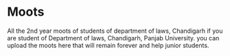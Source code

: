 # Moots
All the 2nd year moots of students of department of laws, Chandigarh 
if you are student of Department of laws, Chandigarh, Panjab University.
you can upload the moots here that will remain forever and help junior students.

